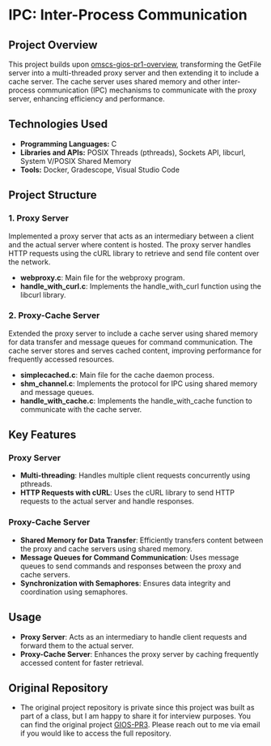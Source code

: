 # IPC: Inter-Process Communication

## Project Overview

This project builds upon [omscs-gios-pr1-overview](https://github.com/NischalKhatri/omscs-gios-pr1-overview), transforming the GetFile server into a multi-threaded proxy server and then extending it to include a cache server. The cache server uses shared memory and other inter-process communication (IPC) mechanisms to communicate with the proxy server, enhancing efficiency and performance.

## Technologies Used

- **Programming Languages:** C
- **Libraries and APIs:** POSIX Threads (pthreads), Sockets API, libcurl, System V/POSIX Shared Memory
- **Tools:** Docker, Gradescope, Visual Studio Code

## Project Structure

### 1. Proxy Server

Implemented a proxy server that acts as an intermediary between a client and the actual server where content is hosted. The proxy server handles HTTP requests using the cURL library to retrieve and send file content over the network.

- **webproxy.c**: Main file for the webproxy program.
- **handle_with_curl.c**: Implements the handle_with_curl function using the libcurl library.

### 2. Proxy-Cache Server

Extended the proxy server to include a cache server using shared memory for data transfer and message queues for command communication. The cache server stores and serves cached content, improving performance for frequently accessed resources.

- **simplecached.c**: Main file for the cache daemon process.
- **shm_channel.c**: Implements the protocol for IPC using shared memory and message queues.
- **handle_with_cache.c**: Implements the handle_with_cache function to communicate with the cache server.

## Key Features

### Proxy Server

- **Multi-threading**: Handles multiple client requests concurrently using pthreads.
- **HTTP Requests with cURL**: Uses the cURL library to send HTTP requests to the actual server and handle responses.

### Proxy-Cache Server

- **Shared Memory for Data Transfer**: Efficiently transfers content between the proxy and cache servers using shared memory.
- **Message Queues for Command Communication**: Uses message queues to send commands and responses between the proxy and cache servers.
- **Synchronization with Semaphores**: Ensures data integrity and coordination using semaphores.

## Usage
- **Proxy Server**: Acts as an intermediary to handle client requests and forward them to the actual server.
- **Proxy-Cache Server**: Enhances the proxy server by caching frequently accessed content for faster retrieval.

## Original Repository
- The original project repository is private since this project was built as part of a class, but I am happy to share it for interview purposes. You can find the original project [GIOS-PR3](https://github.com/NischalKhatri/omscs-gios-pr3). Please reach out to me via email if you would like to access the full repository.
